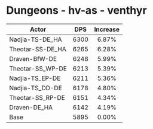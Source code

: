 # Dungeons - hv-as - venthyr
| Actor | DPS | Increase |
|---|:---:|:---:|
|Nadjia-TS-DE_HA|6300|6.87%|
|Theotar-SS-DE_HA|6265|6.28%|
|Draven-BfW-DE|6248|5.99%|
|Theotar-SS_WP-DE|6213|5.39%|
|Nadjia-TS_EP-DE|6211|5.36%|
|Nadjia-TS_DD-DE|6178|4.80%|
|Theotar-SS_RP-DE|6151|4.34%|
|Draven-DE_HA|6142|4.19%|
|Base|5895|0.00%|

